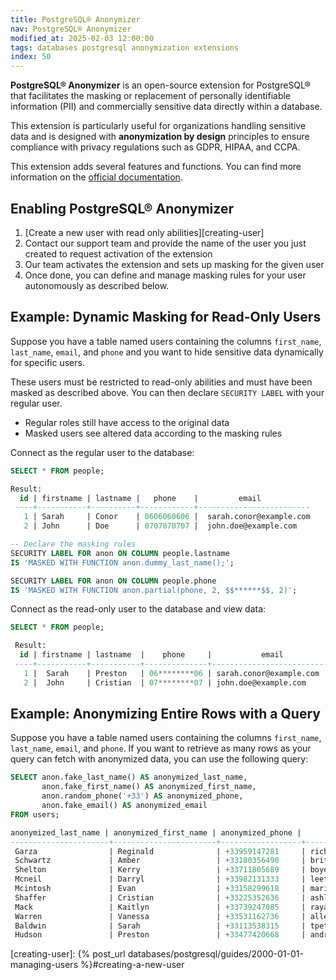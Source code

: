 ```yaml
---
title: PostgreSQL® Anonymizer
nav: PostgreSQL® Anonymizer
modified_at: 2025-02-03 12:00:00
tags: databases postgresql anonymization extensions
index: 50
---
```


**PostgreSQL® Anonymizer** is an open-source extension for PostgreSQL® that
facilitates the masking or replacement of personally identifiable information
(PII) and commercially sensitive data directly within a database.

This extension is particularly useful for organizations handling sensitive data
and is designed with **anonymization by design** principles to ensure
compliance with privacy regulations such as GDPR, HIPAA, and CCPA.

This extension adds several features and functions. You can find more
information on the [official documentation][official_doc].


## Enabling PostgreSQL® Anonymizer

1. [Create a new user with read only abilities][creating-user]
2. Contact our support team and provide the name of the user you just created
   to request activation of the extension
3. Our team activates the extension and sets up masking for the given user
4. Once done, you can define and manage masking rules for your user
   autonomously as described below.


## Example: Dynamic Masking for Read-Only Users

Suppose you have a table named users containing the columns `first_name`,
`last_name`, `email`, and `phone` and you want to hide sensitive data
dynamically for specific users.

These users must be restricted to read-only abilities and must have been masked
as described above. You can then declare `SECURITY LABEL` with your regular
user.

- Regular roles still have access to the original data
- Masked users see altered data according to the masking rules

Connect as the regular user to the database:

```sql
SELECT * FROM people;

Result:
  id | firstname | lastname |   phone    |         email
 ----+-----------+----------+------------+-------------------------
   1 | Sarah     | Conor    | 0606060606 |  sarah.conor@example.com
   2 | John      | Doe      | 0707070707 |  john.doe@example.com

-- Declare the masking rules
SECURITY LABEL FOR anon ON COLUMN people.lastname
IS 'MASKED WITH FUNCTION anon.dummy_last_name();';

SECURITY LABEL FOR anon ON COLUMN people.phone
IS 'MASKED WITH FUNCTION anon.partial(phone, 2, $$******$$, 2)';
```

Connect as the read-only user to the database and view data:

```sql
SELECT * FROM people;

 Result:
  id | firstname | lastname  |    phone     |           email
 ----+-----------+-----------+--------------+----------------------------
   1 |  Sarah    | Preston   | 06********06 | sarah.conor@example.com
   2 |  John     | Cristian  | 07********07 | john.doe@example.com
```


## Example: Anonymizing Entire Rows with a Query

Suppose you have a table named users containing the columns `first_name`,
`last_name`, `email`, and `phone`. If you want to retrieve as many rows as your
query can fetch with anonymized data, you can use the following query:

```sql
SELECT anon.fake_last_name() AS anonymized_last_name,
       anon.fake_first_name() AS anonymized_first_name,
       anon.random_phone('+33') AS anonymized_phone,
       anon.fake_email() AS anonymized_email
FROM users;

anonymized_last_name | anonymized_first_name | anonymized_phone |      anonymized_email
----------------------+-----------------------+------------------+-----------------------------
 Garza                | Reginald              | +33959147281     | richardsmall@example.org
 Schwartz             | Amber                 | +33180356490     | brittanystewart@example.net
 Shelton              | Kerry                 | +33711805689     | boyerkrystal@example.com
 Mcneil               | Darryl                | +33982131333     | leethomas@example.net
 Mcintosh             | Evan                  | +33158299618     | mariahpatrick@example.org
 Shaffer              | Cristian              | +33225352636     | ashley66@example.org
 Mack                 | Kaitlyn               | +33739247085     | rayamanda@example.net
 Warren               | Vanessa               | +33531162736     | allen06@example.com
 Baldwin              | Sarah                 | +33113538315     | tpeterson@example.net
 Hudson               | Preston               | +33477420668     | andreaortiz@example.com
```


[official_doc]: https://postgresql-anonymizer.readthedocs.io/en/stable/

[creating-user]: {% post_url databases/postgresql/guides/2000-01-01-managing-users %}#creating-a-new-user

